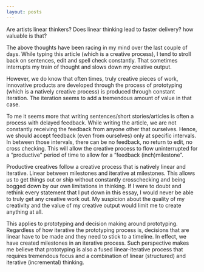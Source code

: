 ```yaml
---
layout: posts
---
```

Are artists linear thinkers? Does linear thinking lead to faster delivery? how valuable is that?

The above thoughts have been racing in my mind over the last couple of days. While typing this article (which is a creative process), I tend to stroll back on sentences, edit and spell check constantly. That sometimes interrupts my train of thought and slows down my creative output.

However, we do know that often times, truly creative pieces of work, innovative products are developed through the process of prototyping (which is a natively creative process) is produced through constant iteration. The iteration seems to add a tremendous amount of value in that case.

To me it seems more that writing sentences/short stories/articles is often a process with delayed feedback. While writing the article, we are not constantly receiving the feedback from anyone other that ourselves. Hence, we should accept feedback (even from ourselves) only at specific intervals. In between those intervals, there can be no feedback, no return to edit, no cross checking. This will allow the creative process to flow uninterrupted for a “productive” period of time to allow for a “feedback (inch)milestone”.

Productive creatives follow a creative process that is natively linear and iterative. Linear between milestones and iterative at milestones. This allows us to get things out or ship without constantly crosschecking and being bogged down by our own limitations in thinking. If I were to doubt and rethink every statement that I put down in this essay, I would never be able to truly get any creative work out. My suspicion about the quality of my creativity and the value of my creative output would limit me to create anything at all.

This applies to prototyping and decision making around prototyping. Regardless of how iterative the prototyping process is, decisions that are linear have to be made and they need to stick to a timeline. In effect, we have created milestones in an iterative process. Such perspective makes me believe that prototyping is also a fused linear-iterative process that requires tremendous focus and a combination of linear (structured) and iterative (incremental) thinking.